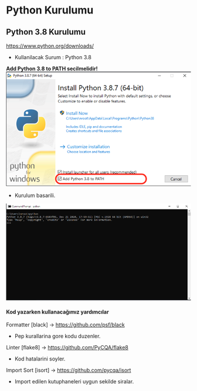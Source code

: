 # Python Kurulumu

## Python 3.8 Kurulumu

https://www.python.org/downloads/

* Kullanilacak Surum : Python 3.8

**Add Python 3.8 to PATH secilmelidir!**
![](img/pythonpath.png)



* Kurulum basarili.

![](img/pythoninterpreter.png)

#### Kod yazarken kullanacağımız yardımcılar

Formatter [black] -> https://github.com/psf/black
* Pep kurallarina gore kodu duzenler.

Linter [flake8] -> https://github.com/PyCQA/flake8
* Kod hatalarini soyler.

Import Sort [isort] -> https://github.com/pycqa/isort
* Import edilen kutuphaneleri uygun sekilde siralar.